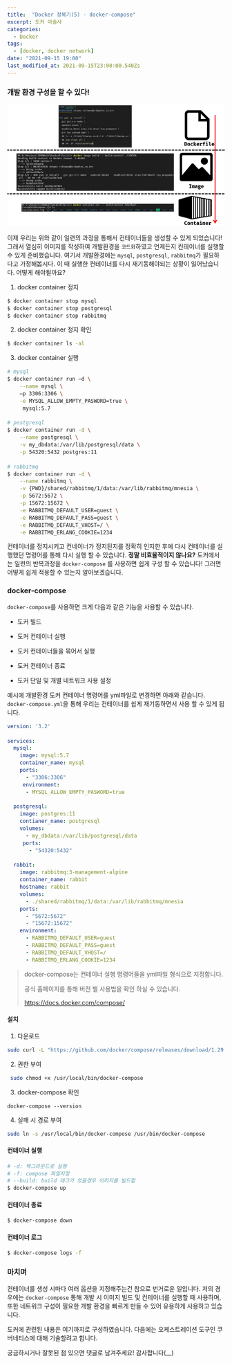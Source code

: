 ```yaml
---
title:  "Docker 정복기(5) - docker-compose"
excerpt: 도커 마술사
categories:
  - Docker
tags:
  - [docker, docker network]
date: "2021-09-15 19:00"
last_modified_at: 2021-09-15T23:00:00.540Zs
---
```


### 개발 환경 구성을 할 수 있다!

![image-20210915222919713](../../assets/images/posts/2021-09-15-post-docker-compose/image-20210915222919713.png)

이제 우리는 위와 같이 일련의 과정을 통해서 컨테이너들을 생성할 수 있게 되었습니다!  그래서 열심히 이미지를 작성하여 개발환경을 ``코드화``하였고 언제든지 컨테이너를 실행할 수 있게 준비했습니다. 여기서 개발환경에는 ``mysql``, ``postgresql``, ``rabbitmq``가 필요하다고 가정해봅시다. 이 때 실행한 컨테이너를 다시 재기동해야되는 상황이 일어났습니다. 어떻게 해야될까요?

1. docker container 정지

```bash
$ docker container stop mysql
$ docker container stop postgresql
$ docker container stop rabbitmq
```

2. docker  container 정지 확인

```bash
$ docker container ls -al
```

3. docker container 실행

```bash
# mysql
$ docker container run –d \
	--name mysql \
	–p 3306:3306 \
	-e MYSQL_ALLOW_EMPTY_PASWORD=true \
	 mysql:5.7
	 
# postgresql
$ docker container run -d \
	--name postgresql \
	-v my_dbdata:/var/lib/postgresql/data \
	-p 54320:5432 postgres:11 
	
# rabbitmq
$ docker container run -d \
	--name rabbitmq \
	-v {PWD}/shared/rabbitmq/1/data:/var/lib/rabbitmq/mnesia \
	-p 5672:5672 \
	-p 15672:15672 \
	-e RABBITMQ_DEFAULT_USER=guest \
	-e RABBITMQ_DEFAULT_PASS=guest \
	-e RABBITMQ_DEFAULT_VHOST=/ \
	-e RABBITMQ_ERLANG_COOKIE=1234
```

컨테이너를 정지시키고 컨네이너가 정지된지를 정확히 인지한 후에 다시 컨테이너를 실행했던 명령어를 통해 다시 실행 할 수 있습니다. **정말 비효율적이지 않나요?** 도커에서는 일련의 반복과정을 ``docker-compose`` 를 사용하면 쉽게 구성 할 수 있습니다! 그러면 어떻게 쉽게 적용할 수 있는지 알아보겠습니다.

### docker-compose

 ``docker-compose``를 사용하면 크게 다음과 같은 기능을 사용할 수 있습니다.

* 도커 빌드

* 도커 컨테이너 실행
* 도커 컨테이너들을 묶어서 실행
* 도커 컨테이너 종료
* 도커 단일 및 개별 네트워크 사용 설정

예시에 개발환경 도커 컨테이너 명령어를 yml파일로 변경하면 아래와 같습니다. ``docker-compose.yml``을 통해 우리는 컨테이너를 쉽게 재기동하면서 사용 할 수 있게 됩니다.

```yaml
version: '3.2'

services:
  mysql:
    image: mysql:5.7
    container_name: mysql
    ports:
      - "3306:3306"
     environment:
      - MYSQL_ALLOW_EMPTY_PASWORD=true
      
  postgresql:
    image: postgres:11
    contianer_name: postgresql
    volumes:
      - my_dbdata:/var/lib/postgresql/data
     ports:
       - "54320:5432"

  rabbit:
    image: rabbitmq:3-management-alpine
    container_name: rabbit
    hostname: rabbit
    volumes:
      - ./shared/rabbitmq/1/data:/var/lib/rabbitmq/mnesia
    ports:
      - "5672:5672"
      - "15672:15672"
    environment:
      - RABBITMQ_DEFAULT_USER=guest
      - RABBITMQ_DEFAULT_PASS=guest
      - RABBITMQ_DEFAULT_VHOST=/
      - RABBITMQ_ERLANG_COOKIE=1234
```

>docker-compose는 컨테이너 실행 명령어들을 yml파일 형식으로 지정합니다.
>
>공식 홈페이지를 통해 버전 별 사용법을 확인 하실 수 있습니다.
>
>https://docs.docker.com/compose/

#### 설치

1. 다운로드

```bash
sudo curl -L "https://github.com/docker/compose/releases/download/1.29.2/docker-compose-$(uname -s)-$(uname -m)" -o /usr/local/bin/docker-compose
```

2. 권한 부여

```bash
 sudo chmod +x /usr/local/bin/docker-compose
```

3.  docker-compose 확인

```ba
docker-compose --version
```

4. 실패 시 경로 부여

```bash
sudo ln -s /usr/local/bin/docker-compose /usr/bin/docker-compose
```

#### 컨테이너 실행

```bash
# -d: 백그라운드로 실행
# -f: compose 파일지정
# --build: build 태그가 있을경우 이미지를 빌드함
$ docker-compose up 
```

#### 컨테이너 종료

```bash
$ docker-compose down
```

#### 컨테이너 로그

```bash
$ docker-compose logs -f 
```

### 마치며

컨테이너를 생성 시마다 여러 옵션을 지정해주는건 참으로 번거로운 일입니다. 저의 경우에는 ``docker-compose`` 통해 개발 시 이미지 빌드 및 컨테이너를 실행할 때 사용하며, 또한 네트워크 구성이 필요한 개발 환경을 빠르게 만들 수 있어 유용하게 사용하고 있습니다. 

도커에 관련된 내용은 여기까지로 구성하였습니다. 다음에는 오케스트레이션 도구인 쿠버네티스에 대해 기술할려고 합니다. 

궁금하시거나 잘못된 점 있으면 댓글로 남겨주세요! 감사합니다(__)

